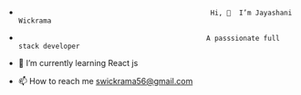 -                                                    Hi, 👋  I’m Jayashani  Wickrama
-                                                   A passsionate full stack developer  

- 🌱 I’m currently learning React js
  
- 📫 How to reach me swickrama56@gmail.com
  


<!---
SJwickrama/SJwickrama is a ✨ special ✨ repository because its `README.md` (this file) appears on your GitHub profile.
You can click the Preview link to take a look at your changes.
--->
